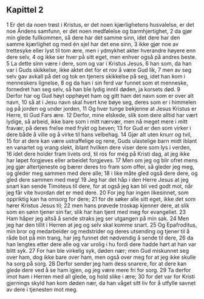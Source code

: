 ## Kapittel 2

1 Er det da noen trøst i Kristus, er det noen kjærlighetens husvalelse, er det noe Åndens samfunn, er det noen medfølelse og barmhjertighet,
2 da gjør min glede fullkommen, så dere har det samme sinn, idet dere har den samme kjærlighet og med én sjel har det ene sinn,
3 ikke gjør noe av trettesyke eller lyst til tom ære, men i ydmykhet akter hverandre høyere enn dere selv,
4 og ikke ser hver på sitt eget, men enhver også på andres beste.
5 La dette sinn være i dere, som og var i Kristus Jesus,
6 han som, da han var i Guds skikkelse, ikke aktet det for et rov å være Gud lik,
7 men av seg selv gav avkall på det og tok en tjeners skikkelse på seg, idet han kom i menneskers lignelse,
8 og da han i sin ferd var funnet som et menneske, fornedret han seg selv, så han ble lydig inntil døden, ja korsets død.
9 Derfor har og Gud høyt opphøyet ham og gitt ham det navn som er over alt navn,
10 så at i Jesu navn skal hvert kne bøye seg, deres som er i himmelen og på jorden og under jorden,
11 Og hver tunge bekjenne at Jesus Kristus er Herre, til Gud Fars ære.
12 Derfor, mine elskede, slik som dere alltid har vært lydige, så arbeid, ikke bare som i mitt nærvær, men nå meget mere i mitt fravær, på deres frelse med frykt og beven;
13 for Gud er den som virker i dere både å ville og å virke til hans velbehag.
14 Gjør alt uten knurr og tvil,
15 for at dere kan være ustraffelige og rene, Guds ulastelige barn midt iblant en vanartet og vrang slekt, iblant hvilken dere viser dere som lys i verden,
16 idet dere holder fram livets ord, til ros for meg på Kristi dag, at jeg ikke har løpet forgjeves eller arbeidet forgjeves.
17 Men om jeg og blir ofret mens jeg gjør altertjeneste og bærer deres tro fram som offer, så gleder jeg meg, og gleder meg sammen med dere alle;
18 i like måte gled også dere dere, og gled dere sammen med meg!
19 Jeg har det håp i den Herre Jesus at jeg snart kan sende Timoteus til dere, for at også jeg kan bli ved godt mot, når jeg får vite hvordan det er med dere.
20 For jeg har ingen likesinnet, som oppriktig kan ha omsorg for dere;
21 for de søker alle sitt eget, ikke det som hører Kristus Jesus til;
22 men hans prøvede troskap kjenner dere, at slik som en sønn tjener sin far, slik har han tjent med meg for evangeliet.
23 Ham håper jeg altså å sende straks jeg ser utgangen på min sak.
24 Men jeg har den tillit i Herren at jeg og selv skal komme snart.
25 Og Epafroditus, min bror og medarbeider og medstrider og deres utsending og tjener til å råde bot på min trang, har jeg funnet det nødvendig å sende til dere,
26 da han lengtes etter dere alle og var urolig i hu fordi dere hadde hørt at han var blitt syk.
27 For han ble virkelig syk, døden nær; men Gud miskunnet seg over ham, dog ikke bare over ham, men også over meg for at jeg ikke skulle ha sorg på sorg.
28 Derfor sender jeg ham dess snarere, for at dere kan glede dere ved å se ham igjen, og jeg være mere fri for sorg.
29 Ta derfor imot ham i Herren med all glede, og hold slike i ære;
30 for det var for Kristi gjernings skyld han kom døden nær, da han våget sitt liv for å utfylle savnet av dere i tjenesten mot meg.
